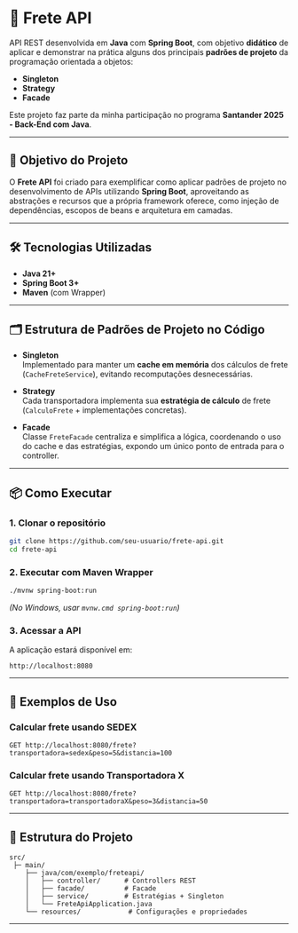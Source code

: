 # 🚚 Frete API

API REST desenvolvida em **Java** com **Spring Boot**, com objetivo **didático** de aplicar e demonstrar na prática alguns dos principais **padrões de projeto** da programação orientada a objetos:

- **Singleton**
- **Strategy**
- **Facade**

Este projeto faz parte da minha participação no programa **Santander 2025 - Back-End com Java**.

---

## 🎯 Objetivo do Projeto
O **Frete API** foi criado para exemplificar como aplicar padrões de projeto no desenvolvimento de APIs utilizando **Spring Boot**, aproveitando as abstrações e recursos que a própria framework oferece, como injeção de dependências, escopos de beans e arquitetura em camadas.

---

## 🛠 Tecnologias Utilizadas
- **Java 21+**
- **Spring Boot 3+**
- **Maven** (com Wrapper)
---

## 🗂 Estrutura de Padrões de Projeto no Código
- **Singleton**  
  Implementado para manter um **cache em memória** dos cálculos de frete (`CacheFreteService`), evitando recomputações desnecessárias.

- **Strategy**  
  Cada transportadora implementa sua **estratégia de cálculo** de frete (`CalculoFrete` + implementações concretas).

- **Facade**  
  Classe `FreteFacade` centraliza e simplifica a lógica, coordenando o uso do cache e das estratégias, expondo um único ponto de entrada para o controller.

---

## 📦 Como Executar

### 1. Clonar o repositório
```bash
git clone https://github.com/seu-usuario/frete-api.git
cd frete-api
```

### 2. Executar com Maven Wrapper
```bash
./mvnw spring-boot:run
```
*(No Windows, usar `mvnw.cmd spring-boot:run`)*

### 3. Acessar a API
A aplicação estará disponível em:
```
http://localhost:8080
```

---

## 📌 Exemplos de Uso

### Calcular frete usando SEDEX
```
GET http://localhost:8080/frete?transportadora=sedex&peso=5&distancia=100
```

### Calcular frete usando Transportadora X
```
GET http://localhost:8080/frete?transportadora=transportadoraX&peso=3&distancia=50
```

---

## 📂 Estrutura do Projeto
```
src/
 ├─ main/
    ├── java/com/exemplo/freteapi/
    │   ├── controller/      # Controllers REST
    │   ├── facade/          # Facade
    │   ├── service/         # Estratégias + Singleton
    │   └── FreteApiApplication.java
    └── resources/            # Configurações e propriedades

```

---

